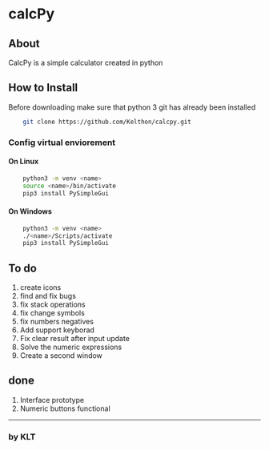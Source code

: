 # calcPy

## About

CalcPy is a simple calculator created in python

## How to Install

Before downloading make sure that python 3 git has already been installed

``` bash
    git clone https://github.com/Kelthon/calcpy.git
```

### Config virtual enviorement

#### On Linux

``` bash
    python3 -m venv <name>
    source <name>/bin/activate
    pip3 install PySimpleGui
```

#### On Windows

``` bash
    python3 -m venv <name>
    ./<name>/Scripts/activate
    pip3 install PySimpleGui
```

## To do

1. create icons
1. find and fix bugs
1. fix stack operations
1. fix change symbols
1. fix numbers negatives
1. Add support keyborad
1. Fix clear result after input update
1. Solve the numeric expressions
1. Create a second window

## done

1. Interface prototype
1. Numeric buttons functional

---

### by KLT
